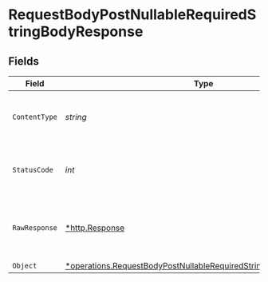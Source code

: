 # RequestBodyPostNullableRequiredStringBodyResponse


## Fields

| Field                                                                                                                                                        | Type                                                                                                                                                         | Required                                                                                                                                                     | Description                                                                                                                                                  |
| ------------------------------------------------------------------------------------------------------------------------------------------------------------ | ------------------------------------------------------------------------------------------------------------------------------------------------------------ | ------------------------------------------------------------------------------------------------------------------------------------------------------------ | ------------------------------------------------------------------------------------------------------------------------------------------------------------ |
| `ContentType`                                                                                                                                                | *string*                                                                                                                                                     | :heavy_check_mark:                                                                                                                                           | HTTP response content type for this operation                                                                                                                |
| `StatusCode`                                                                                                                                                 | *int*                                                                                                                                                        | :heavy_check_mark:                                                                                                                                           | HTTP response status code for this operation                                                                                                                 |
| `RawResponse`                                                                                                                                                | [*http.Response](https://pkg.go.dev/net/http#Response)                                                                                                       | :heavy_check_mark:                                                                                                                                           | Raw HTTP response; suitable for custom response parsing                                                                                                      |
| `Object`                                                                                                                                                     | [*operations.RequestBodyPostNullableRequiredStringBodyResponseBody](../../../pkg/models/operations/requestbodypostnullablerequiredstringbodyresponsebody.md) | :heavy_minus_sign:                                                                                                                                           | OK                                                                                                                                                           |